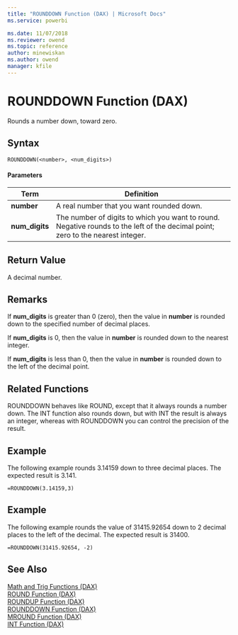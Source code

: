 ```yaml
---
title: "ROUNDDOWN Function (DAX) | Microsoft Docs"
ms.service: powerbi 

ms.date: 11/07/2018
ms.reviewer: owend
ms.topic: reference
author: minewiskan
ms.author: owend
manager: kfile
---
```

# ROUNDDOWN Function (DAX)
Rounds a number down, toward zero.  
  
## Syntax  
  
```dax
ROUNDDOWN(<number>, <num_digits>)  
```
  
#### Parameters  
  
|Term|Definition|  
|--------|--------------|  
|**number**|A real number that you want rounded down.|  
|**num_digits**|The number of digits to which you want to round. Negative rounds to the left of the decimal point; zero to the nearest integer.|  
  
## Return Value  
A decimal number.  
  
## Remarks  
If **num_digits** is greater than 0 (zero), then the value in **number** is rounded down to the specified number of decimal places.  
  
If **num_digits** is 0, then the value in **number** is rounded down to the nearest integer.  
  
If **num_digits** is less than 0, then the value in **number** is rounded down to the left of the decimal point.  
  
## Related Functions  
ROUNDDOWN behaves like ROUND, except that it always rounds a number down. The INT function also rounds down, but with INT the result is always an integer, whereas with ROUNDDOWN you can control the precision of the result.  
  
## Example  
The following example rounds 3.14159 down to three decimal places. The expected result is 3.141.  
  
```dax
=ROUNDDOWN(3.14159,3)  
```
  
## Example  
The following example rounds the value of 31415.92654 down to 2 decimal places to the left of the decimal. The expected result is 31400.  
  
```dax
=ROUNDDOWN(31415.92654, -2)  
```
  
## See Also  
[Math and Trig Functions &#40;DAX&#41;](math-and-trig-functions-dax.md)  
[ROUND Function &#40;DAX&#41;](round-function-dax.md)  
[ROUNDUP Function &#40;DAX&#41;](roundup-function-dax.md)  
[ROUNDDOWN Function &#40;DAX&#41;](rounddown-function-dax.md)  
[MROUND Function &#40;DAX&#41;](mround-function-dax.md)  
[INT Function &#40;DAX&#41;](int-function-dax.md)  
  
